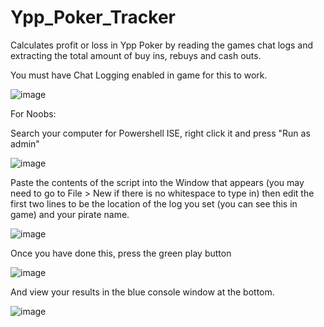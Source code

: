 # Ypp_Poker_Tracker
Calculates profit or loss in Ypp Poker by reading the games chat logs and extracting the total amount of buy ins, rebuys and cash outs.

You must have Chat Logging enabled in game for this to work. 

![image](https://user-images.githubusercontent.com/45239114/150341789-f9fda4c6-ae02-4e9d-90e2-184d15849397.png)

For Noobs: 

Search your computer for Powershell ISE, right click it and press "Run as admin"

![image](https://user-images.githubusercontent.com/45239114/150429734-80a3d015-2de9-407e-8551-28ef7d72c6fd.png)

Paste the contents of the script into the Window that appears (you may need to go to File > New if there is no whitespace to type in) then edit the first two lines to be the location of the log you set (you can see this in game) and your pirate name.

![image](https://user-images.githubusercontent.com/45239114/150429868-cb93a0cb-83e1-4cce-89fd-e626706bce7c.png)

Once you have done this, press the green play button 

![image](https://user-images.githubusercontent.com/45239114/150429961-cb937903-ea4b-4b46-9c3a-fe0561d088db.png)

And view your results in the blue console window at the bottom.

![image](https://user-images.githubusercontent.com/45239114/150429397-ca35007e-c353-4455-b807-fd420dfeafb8.png)
